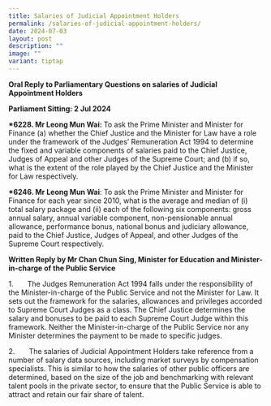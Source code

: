 ```yaml
---
title: Salaries of Judicial Appointment Holders
permalink: /salaries-of-judicial-appointment-holders/
date: 2024-07-03
layout: post
description: ""
image: ""
variant: tiptap
---
```

<p><strong>Oral Reply to Parliamentary Questions on salaries of Judicial Appointment Holders</strong>
</p>
<p></p>
<p><strong>Parliament Sitting: 2 Jul 2024</strong>
</p>
<p></p>
<p><strong>*6228. Mr Leong Mun Wai: </strong>To ask the Prime Minister and
Minister for Finance (a) whether the Chief Justice and the Minister for
Law have a role under the framework of the Judges’ Remuneration Act 1994
to determine the fixed and variable components of salaries paid to the
Chief Justice, Judges of Appeal and other Judges of the Supreme Court;
and (b) if so, what is the extent of the role played by the Chief Justice
and the Minister for Law respectively.</p>
<p></p>
<p><strong>*6246. Mr Leong Mun Wai</strong>: To ask the Prime Minister and
Minister for Finance for each year since 2010, what is the average and
median of (i) total salary package and (ii) each of the following six components:
gross annual salary, annual variable component, non-pensionable annual
allowance, performance bonus, national bonus and judiciary allowance, paid
to the Chief Justice, Judges of Appeal, and other Judges of the Supreme
Court respectively.</p>
<p></p>
<p><strong>Written Reply by Mr Chan Chun Sing, Minister for Education and Minister-in-charge of the Public Service</strong>
</p>
<p>1. &nbsp;&nbsp;&nbsp;&nbsp;&nbsp; The Judges Remuneration Act 1994 falls
under the responsibility of the Minister-in-charge of the Public Service
and not the Minister for Law. It sets out the framework for the salaries,
allowances and privileges accorded to Supreme Court Judges as a class.
The Chief Justice determines the salary and bonuses to be paid to each
Supreme Court Judge within this framework. Neither the Minister-in-charge
of the Public Service nor any Minister determines the payment to be made
to specific judges.</p>
<p>2. &nbsp;&nbsp;&nbsp;&nbsp;&nbsp; The salaries of Judicial Appointment
Holders take reference from a number of salary data sources, including
market surveys by compensation specialists. This is similar to how the
salaries of other public officers are determined, based on the size of
the job and benchmarking with relevant talent pools in the private sector,
to ensure that the Public Service is able to attract and retain our fair
share of talent.</p>